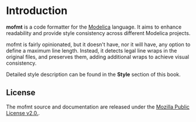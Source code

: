 # Introduction

**mofmt** is a code formatter for the [Modelica](https://modelica.org/)
language. It aims to enhance readability and provide style consistency across
different Modelica projects.

mofmt is fairly opinionated, but it doesn't have, nor it will have, any option
to define a maximum line length. Instead, it detects legal line wraps in the
original files, and preserves them, adding additional wraps to achieve visual
consistency.

Detailed style description can be found in the **Style** section of this book.

## License

The mofmt source and documentation are released under the [Mozilla Public
License v2.0.](https://www.mozilla.org/en-US/MPL/2.0/).
